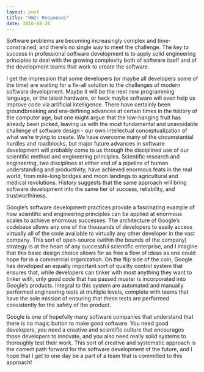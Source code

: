 ```yaml
---
layout: post
title: "HW2: Responses"
date: 2016-08-26
---
```

Software problems are becoming increasingly complex and time-constrained, and there’s no single way to meet the challenge. The key to success in professional software development is to apply solid engineering principles to deal with the growing complexity both of software itself and of the development teams that work to create the software.

I get the impression that some developers (or maybe all developers some of the time) are waiting for a fix-all solution to the challenges of modern software development. Maybe it will be the next new programming language, or the latest hardware, or heck maybe software will even help us improve code via artificial intelligence. There have certainly been groundbreaking and era-defining advances at certain times in the history of the computer age, but one might argue that the low-hanging fruit has already been picked, leaving us with the most fundamental and unavoidable challenge of software design - our own intellectual conceptualization of what we’re trying to create. We have overcome many of the circumstantial hurdles and roadblocks, but major future advances in software development will probably come to us through the disciplined use of our scientific method and engineering principles. Scientific research and engineering, two disciplines at either end of a pipeline of human understanding and productivity, have achieved enormous feats in the real world, from mile-long bridges and moon landings to agricultural and medical revolutions. History suggests that the same approach will bring software development into the same tier of success, reliability, and trustworthiness.

Google’s software development practices provide a fascinating example of how scientific and engineering principles can be applied at enormous scales to achieve enormous successes. The architecture of Google’s codebase allows any one of the thousands of developers to easily access virtually all of the code available to virtually any other developer in the vast company. This sort of open-source (within the bounds of the company) strategy is at the heart of any successful scientific enterprise, and I imagine that this basic design choice allows for as free a flow of ideas as one could hope for in a commercial organization. On the flip side of the coin, Google has developed an equally important sort of quality control system that ensures that, while developers can tinker with most anything they want to tinker with, only good code that has passed muster is incorporated into Google’s products. Integral to this system are automated and manually performed engineering tests at multiple levels, complete with teams that have the sole mission of ensuring that these tests are performed consistently for the safety of the product.

Google is one of hopefully many software companies that understand that there is no magic button to make good software. You need good developers, you need a creative and scientific culture that encourages those developers to innovate, and you also need really solid systems to thoroughly test their work. This sort of creative and systematic approach is the correct path forward for the software development of the future, and I hope that I get to one day be a part of a team that is committed to this approach!


